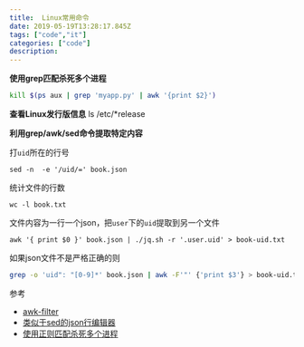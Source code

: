 ```yaml
---
title:  Linux常用命令
date: 2019-05-19T13:28:17.845Z
tags: ["code","it"]
categories: ["code"]
description:
---
```


**使用grep匹配杀死多个进程**
```bash
kill $(ps aux | grep 'myapp.py' | awk '{print $2}')
```


**查看Linux发行版信息**
ls /etc/*release

**利用grep/awk/sed命令提取特定内容**

打`uid`所在的行号

`sed -n  -e '/uid/=' book.json`

统计文件的行数

`wc -l book.txt`

文件内容为一行一个json，把`user`下的`uid`提取到另一个文件

`awk '{ print $0 }' book.json | ./jq.sh -r '.user.uid' > book-uid.txt`

如果json文件不是严格正确的则

```bash
grep -o 'uid": "[0-9]*' book.json | awk -F'"' {'print $3'} > book-uid.txt
```


参考  

- [awk-filter](https://www.tecmint.com/use-linux-awk-command-to-filter-text-string-in-files/)
- [类似于sed的json行编辑器](https://stedolan.github.io/jq/)
- [使用正则匹配杀死多个进程](https://stackoverflow.com/questions/3510673/find-and-kill-a-process-in-one-line-using-bash-and-regex/3510850#3510850)